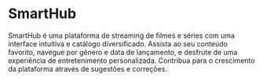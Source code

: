 # SmartHub
SmartHub é uma plataforma de streaming de filmes e séries com uma interface intuitiva e catálogo diversificado. Assista ao seu conteúdo favorito, navegue por gênero e data de lançamento, e desfrute de uma experiência de entretenimento personalizada. Contribua para o crescimento da plataforma através de sugestões e correções.
